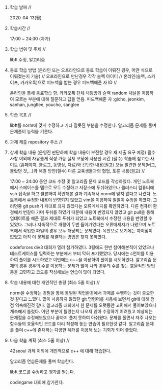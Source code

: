 1. 학습 날짜 // 

    2020-04-13(월)

2. 학습시간 // 

    17:00 ~ 24:00 (자가)

3. 학습 범위 및 주제 // 
    
   libft 수정, 알고리즘

4. 동료 학습 방법 (온라인 또는 오프라인으로 동료 학습이 이뤄진 경우, 어떤 식으로 이뤄졌는지 기술) // 오프라인으로 만난경우 각각 슬랙 아이디 // 온라인(슬랙, 스카이프, 카카오톡)으로 피드백을 받는 경우 피드백해준 자 ID // 

    온라인을 통해 동료학습 함. 카카오톡 단체 채팅방과 슬랙 random 채널을 이용하여 모르는 부분에 대해 질문하고 답을 얻음. 피드백해준 자 :gicho, jeonkim, sanhan, jungtlee, youcho, sanglee

5. 학습 목표 //

   libft를 norm에 맞게 수정하고 기타 잘못된 부분을 수정한다. 알고리즘 문제를 풀며 문제풀이 능력을 기른다.
    
6. 과제 제출 repository 주소 // 
    
    
    
7. 상세 학습 내용 (운영진 판단하에 학습 내용이 부진할 경우 재 제출 요구 예정) 필수사항 이외에 자유롭게 작성 가능 실제 코딩에 사용한 시간 (필수) 학습에 참고한 사이트 (홈페이지, 블로그, 동영상, 자료)와 간단한 내용(권고) 오늘 발견한 문제(버그, 몰랐던 것,...)와 해결 방안(필수) 다른 교육생들과의 협업, 토론 내용(권고) //

    17:00 ~ 24:00 동안 코드 수정 및 알고리즘 문제 코드를 작성하였다.
    개인 노트북에서 스페이스를 탭으로 모두 수정하고 저장소에 푸쉬하였으나 클러스터 컴퓨터에 ssh 접속을 하고 클론하여 확인해본 결과 계속해서 norm에 맞지 않다고 나왔다. 노트북에서 수정한 내용이 반영되지 않았고 vim을 이용하여 일일이 수정을 하였다. 그러던중 git push가 제대로 되지 않았다는 오류메세지를 확인하였다. 다른 컴퓨터 환경에서 번갈아 가며 푸쉬를 하였기 때문에 내용이 반영되지 않았고 git pull을 통해 업데이트를 해준 결과 제대로 푸쉬가 되었고 노트북에서 수정한 내용을 반영할 수 있었다. 그러나 지속적으로 개행이 두번 들어가있다는 오류메세지가 나왔으며 노트북에서 작업한 파일의 경우 모두 해당되는 문제였다. 육안으로 보기에는 차이점이 없었고 아직 이 문제를 해결하는 방법은 찾지 못하였다.
    
    codeforces div3 대회가 열려 참가하였다. 3월에도 한번 참여해본적이 있었으나 테스트케이스를 입력하는 부분에서 부터 막혀 포기했었다. 당시에는 c언어를 이용하여 풀이를 시도하였고 이번에는 c++을 이용하여 풀이를 시도하였다. 알고리즘 문제의 경우 경우의 수를 이용하는 문제가 많이 나와 경우의 수를 찾는 효율적인 방법등을 고민하고 코드를 작성해보는 연습이 많이 되었다. 
     
8. 학습 내용에 대한 개인적인 총평 (최소 5줄 이상) //
    
    norm을 수정하는 경험을 통해 통일된 작업환경에서 과제를 수행하는 것이 중요한것 같다고 느꼈다. 많이 사용하지 않았던 git 명령어를 사용해 보면서 git에 대해 점점 익숙해진것 같다. 알고리즘 대회에서 한 문제를 오랫동안 고민해서 풀어보았으나 계속해서 틀렸다. 어떤 부분이 틀렸는지 나오지 않아 수정하기 어려웠고 예상되는 문제점을 수정해보았으나 끝까지 풀지 못하여 아쉬웠다. 문제를 풀면서 자주 나오는 함수들의 효율적인 코드를 미리 작성해 놓는 연습이 필요한것 같다. 알고리즘 문제를 풀며 c++에 존재하는 다양한 헤더를 이용해 보는 기회가 되어 좋았다.  
    
9. 다음 학습 계획 (최소 5줄 이상) // 
    
    42seoul 과제 이외에 개인적으로 c++ 에 대해 학습한다.
    
    알고리즘 연습문제를 풀며 학습한다.
    
    libft 코드를 수정하고 평가를 받는다.
    
    codingame 대회에 참가한다.